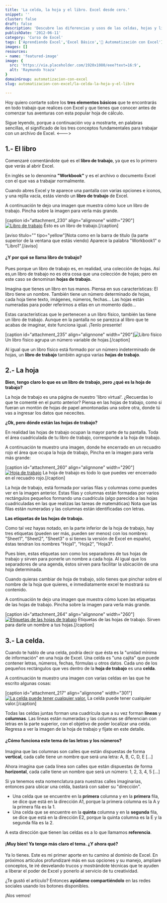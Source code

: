 ```yaml
---
title: 'La celda, la hoja y el libro. Excel desde cero.'
snippet: ''
cluster: false
draft: false 
description: 'Descubre las diferencias y usos de las celdas, hojas y libros en Excel, la herramienta de hojas de cálculo más popular del mundo.'
publishDate: '2012-06-11'
category: 'Curso de Excel'
tags: ['Aprendiendo Excel','Excel Básico','🤖 Automatización con Excel']
images: []
resources: 
- name: 'featured-image'
image: {
  src: 'https://via.placeholder.com/1920x1080/eee?text=16:9',
  alt: 'Raymundo Ycaza'
}
domainGroup: automatizacion-con-excel
slug: automatizacion-con-excel/la-celda-la-hoja-y-el-libro

---
```


Hoy quiero contarte sobre los **tres elementos básicos** que te encontrarás en todo trabajo que realices con Excel y que tienes que conocer antes de comenzar tus aventuras con esta popular hoja de cálculo.

Sigue leyendo, porque a continuación voy a mostrarte, en palabras sencillas, el significado de los tres conceptos fundamentales para trabajar con un archivo de Excel.
<--->

## 1.- El libro

Comenzaré comentándote qué es el **libro de trabajo**, ya que es lo primero que verás al abrir Excel.

En inglés se lo denomina **"Workbook"** y es el archivo o documento Excel con el que vas a trabajar normalmente.

Cuando abres Excel y te aparece una pantalla con varias opciones e iconos, y una rejilla vacía, estás viendo un **libro de trabajo** de Excel.

A continuación te dejo una imagen que muestra cómo luce un libro de trabajo. Pincha sobre la imagen para verla más grande.

\[caption id="attachment\_230" align="alignnone" width="290"\][![Libro de trabajo](images/libro-trabajo-290x2901.png "Libro de trabajo")](https://www.raymundoycaza.com/excel-basico/celda-hoja-libro.html/attachment/libro-trabajo) Ésto es un libro de trabajo.\[/caption\]

\[aviso titulo="" tipo="yellow"\]Nota como en la barra de título (la parte superior de la ventana que estás viendo) Aparece la palabra "Workbook1" o "Libro1".\[/aviso\]

#### ¿Y por qué se llama libro de trabajo?

Pues porque un libro de trabajo es, en realidad, una colección de hojas. Así es,un libro de trabajo no es otra cosa que una colección de hojas; pero en este caso se denominan **hojas de trabajo.**

Imagina que tienes un libro en tus manos. Piensa en sus características: El libro tiene un nombre. También tiene un número determinado de hojas, cada hoja tiene texto, imágenes, números, fechas... Las hojas están numeradas para poder referirnos a ellas en un momento dado...

Estas características que le pertenecen a un libro físico, también las tiene un libro de trabajo. Aunque en la pantalla no se parezca al libro que te acabas de imaginar, éste funciona igual. ¡Tenlo presente!

\[caption id="attachment\_235" align="alignnone" width="290"\]![Libro físico](images/free-stock-vector-open-book-by-the-wind-1160-290x2901.jpg "Libro físico") Un libro físico agrupa un número variable de hojas.\[/caption\]

Al igual que un libro físico está formado por un número indeterminado de hojas, un **libro de trabajo** también agrupa varias **hojas de trabajo**.

## 2.- La hoja

**Bien, tengo claro lo que es un libro de trabajo, pero ¿qué es la hoja de trabajo?**

La hoja de trabajo es una página de nuestro 'libro virtual'. ¿Recuerdas lo que te comenté en el punto anterior? Piensa en las hojas de trabajo, como si fueran un montón de hojas de papel amontonadas una sobre otra, donde tú vas a ingresar los datos que nececites.

**¿Ok, pero dónde están las hojas de trabajo?**

En realidad las hojas de trabajo ocupan la mayor parte de tu pantalla. Toda el área cuadriculada de tu libro de trabajo, corresponde a la hoja de trabajo.

A continuación te muestro una imagen, donde he encerrado en un recuadro rojo el área que ocupa la hoja de trabajo, Pincha en la imagen para verla más grande:

\[caption id="attachment\_260" align="alignnone" width="290"\][![Hoja de trabajo](images/hoja-trabajo-290x2901.png "Hoja de trabajo")](http://raymundoycaza.com/wp-content/uploads/hoja-trabajo.png) La hoja de trabajo es todo lo que puedes ver encerrado en el recuadro rojo.\[/caption\]

La hoja de trabajo, está formada por varias filas y columnas como puedes ver en la imagen anterior. Estas filas y columnas están formadas por varios rectángulos pequeños formando una cuadrícula (algo parecido a las hojas cuadriculadas en las que realizas las tareas de matemáticas) Nota que las filas están numeradas y las columnas están identificadas con letras.

**Las etiquetas de las hojas de trabajo.**

Como tal vez hayas notado, en la parte inferior de la hoja de trabajo, hay tres etiquetas (pueden ser más, pueden ser menos) con los nombres: "Sheet1", "Sheet2", "Sheet3" o si tienes la versión de Excel en español, éstas tendran los nombres "Hoja1", "Hoja2", "Hoja3".

Pues bien, estas etiquetas son como los separadores de tus hojas de trabajo y sirven para ponerle un nombre a cada hoja. Al igual que los separadores de una agenda, éstos sirven para facilitar la ubicación de una hoja determinada.

Cuando quieras cambiar de hoja de trabajo, sólo tienes que pinchar sobre el nombre de la hoja que quieres, e inmediatamente excel te mostrará su contenido.

A continuación te dejo una imagen que muestra cómo lucen las etiquetas de las hojas de trabajo. Pincha sobre la imagen para verla más grande.

\[caption id="attachment\_264" align="alignnone" width="260"\][![Etiquetas de las hojas de trabajo](images/etiquetas-hoja-trabajo1.png "Etiquetas de las hojas de trabajo")](https://www.raymundoycaza.com/excel-basico/celda-hoja-libro.html/attachment/etiquetas-hoja-trabajo) Etiquetas de las hojas de trabajo. Sirven para darle un nombre a tus hojas.\[/caption\]

## 3.- La celda.

Cuando te hablo de una celda, podría decir que ésta es la "unidad mínima de información" en una hoja de Excel. Una celda es "una cajita" que puede contener letras, números, fechas, fórmulas u otros datos. Cada uno de los pequeños rectángulos que ves dentro de la **hoja de trabajo** es una **celda**.

A continuación te muestro una imagen con varias celdas en las que he escrito algunas cosas:

\[caption id="attachment\_217" align="alignnone" width="301"\][![La celda puede tener cualquier valor.](images/que-es-celda-11.png "La celda puede tener cualquier valor.")](http://raymundoycaza.com/wp-content/uploads/que-es-celda-11.png) La celda puede tener cualquier valor.\[/caption\]

Todas las celdas juntas forman una cuadrícula que a su vez forman **líneas** y **columnas**. Las líneas están numeradas y las columnas se diferencian con letras en la parte superior, con el objetivo de poder localizar una celda. Regresa a ver la imagen de la hoja de trabajo y fíjate en este detalle.

#### ¿Cómo funciona este tema de las letras y los números?

Imagina que las columnas son calles que están dispuestas de forma **vertical**, cada calle tiene un nombre que será una letra: A, B, C, D, E \[...\]

Ahora imagina que cada línea son calles que están dispuestas de forma **horizontal**, cada calle tiene un nombre que será un número: 1, 2, 3, 4, 5 \[...\]

Si ya tenemos esta nomenclatura para nuestras calles imaginarias, entonces para ubicar una celda, bastará con saber su "dirección".

- Una celda que se encuentre en la **primera** columna y en la **primera** fila, se dice que está en la dirección A1, porque la primera columna es la A y la primera fila es la 1.
- Una celda que se encuentre en la **quinta** columna y en la **segunda** fila, se dice que está en la dirección E2, porque la quinta columna es la E y la segunda fila es la 2.

A esta dirección que tienen las celdas es a lo que llamamos **referencia**.

#### ¡Muy bien! Ya tengo más claro el tema. ¿Y ahora qué?

Ya lo tienes. Este es mi primer aporte en tu camino al dominio de Excel. En próximos artículos profundizaré más en sus opciones y su manejo, ampliaré conceptos, te iré desvelando trucos y mostrándote técnicas que te ayuden a liberar el poder de Excel y ponerlo al servicio de tu creatividad.

¿Te gustó el artículo? Entonces **ayúdame compartiéndolo** en las redes sociales usando los botones disponibles.

¡Nos vemos!
